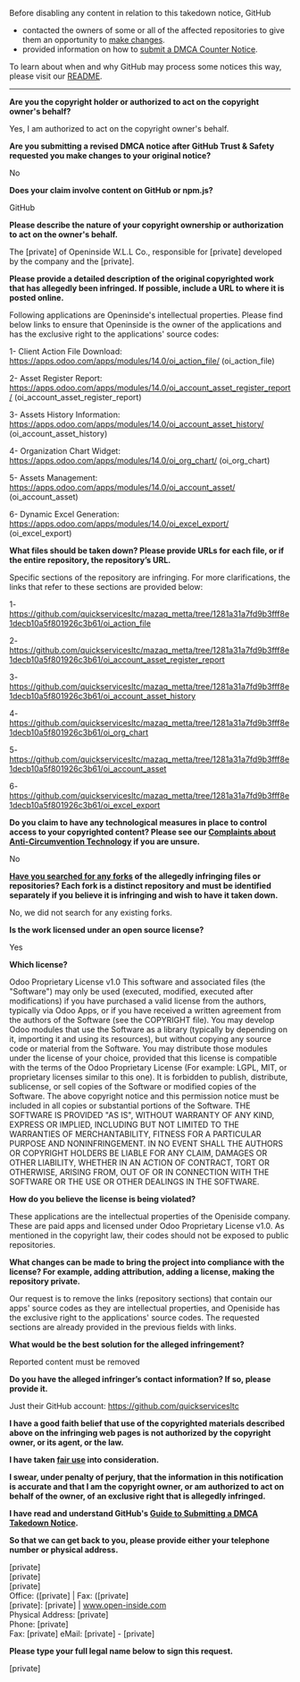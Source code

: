 Before disabling any content in relation to this takedown notice, GitHub
- contacted the owners of some or all of the affected repositories to give them an opportunity to [make changes](https://docs.github.com/en/github/site-policy/dmca-takedown-policy#a-how-does-this-actually-work).
- provided information on how to [submit a DMCA Counter Notice](https://docs.github.com/en/articles/guide-to-submitting-a-dmca-counter-notice).

To learn about when and why GitHub may process some notices this way, please visit our [README](https://github.com/github/dmca/blob/master/README.md#anatomy-of-a-takedown-notice).

---

**Are you the copyright holder or authorized to act on the copyright owner's behalf?**

Yes, I am authorized to act on the copyright owner's behalf.

**Are you submitting a revised DMCA notice after GitHub Trust & Safety requested you make changes to your original notice?**

No

**Does your claim involve content on GitHub or npm.js?**

GitHub

**Please describe the nature of your copyright ownership or authorization to act on the owner's behalf.**

The [private] of Openinside W.L.L Co., responsible for [private] developed by the company and the [private].

**Please provide a detailed description of the original copyrighted work that has allegedly been infringed. If possible, include a URL to where it is posted online.**

Following applications are Openinside's intellectual properties. Please find below links to ensure that Openinside is the owner of the applications and has the exclusive right to the applications' source codes:

1- Client Action File Download: https://apps.odoo.com/apps/modules/14.0/oi_action_file/ (oi_action_file)

2- Asset Register Report: https://apps.odoo.com/apps/modules/14.0/oi_account_asset_register_report/ (oi_account_asset_register_report)

3- Assets History Information: https://apps.odoo.com/apps/modules/14.0/oi_account_asset_history/ (oi_account_asset_history)

4- Organization Chart Widget: https://apps.odoo.com/apps/modules/14.0/oi_org_chart/ (oi_org_chart)

5- Assets Management: https://apps.odoo.com/apps/modules/14.0/oi_account_asset/ (oi_account_asset)

6- Dynamic Excel Generation: https://apps.odoo.com/apps/modules/14.0/oi_excel_export/ (oi_excel_export)

**What files should be taken down? Please provide URLs for each file, or if the entire repository, the repository’s URL.**

Specific sections of the repository are infringing. For more clarifications, the links that refer to these sections are provided below:

1- https://github.com/quickservicesltc/mazaq_metta/tree/1281a31a7fd9b3fff8e1decb10a5f801926c3b61/oi_action_file

2- https://github.com/quickservicesltc/mazaq_metta/tree/1281a31a7fd9b3fff8e1decb10a5f801926c3b61/oi_account_asset_register_report

3- https://github.com/quickservicesltc/mazaq_metta/tree/1281a31a7fd9b3fff8e1decb10a5f801926c3b61/oi_account_asset_history

4- https://github.com/quickservicesltc/mazaq_metta/tree/1281a31a7fd9b3fff8e1decb10a5f801926c3b61/oi_org_chart

5- https://github.com/quickservicesltc/mazaq_metta/tree/1281a31a7fd9b3fff8e1decb10a5f801926c3b61/oi_account_asset

6- https://github.com/quickservicesltc/mazaq_metta/tree/1281a31a7fd9b3fff8e1decb10a5f801926c3b61/oi_excel_export

**Do you claim to have any technological measures in place to control access to your copyrighted content? Please see our <a href="https://docs.github.com/articles/guide-to-submitting-a-dmca-takedown-notice#complaints-about-anti-circumvention-technology">Complaints about Anti-Circumvention Technology</a> if you are unsure.**

No

**<a href="https://docs.github.com/articles/dmca-takedown-policy#b-what-about-forks-or-whats-a-fork">Have you searched for any forks</a> of the allegedly infringing files or repositories? Each fork is a distinct repository and must be identified separately if you believe it is infringing and wish to have it taken down.**

No, we did not search for any existing forks.

**Is the work licensed under an open source license?**

Yes

**Which license?**

Odoo Proprietary License v1.0
This software and associated files (the "Software") may only be used (executed,
modified, executed after modifications) if you have purchased a valid license
from the authors, typically via Odoo Apps, or if you have received a written
agreement from the authors of the Software (see the COPYRIGHT file).
You may develop Odoo modules that use the Software as a library (typically
by depending on it, importing it and using its resources), but without copying
any source code or material from the Software. You may distribute those
modules under the license of your choice, provided that this license is
compatible with the terms of the Odoo Proprietary License (For example:
LGPL, MIT, or proprietary licenses similar to this one).
It is forbidden to publish, distribute, sublicense, or sell copies of the Software
or modified copies of the Software.
The above copyright notice and this permission notice must be included in all
copies or substantial portions of the Software.
THE SOFTWARE IS PROVIDED "AS IS", WITHOUT WARRANTY OF ANY KIND, EXPRESS OR
IMPLIED, INCLUDING BUT NOT LIMITED TO THE WARRANTIES OF MERCHANTABILITY,
FITNESS FOR A PARTICULAR PURPOSE AND NONINFRINGEMENT.
IN NO EVENT SHALL THE AUTHORS OR COPYRIGHT HOLDERS BE LIABLE FOR ANY CLAIM,
DAMAGES OR OTHER LIABILITY, WHETHER IN AN ACTION OF CONTRACT, TORT OR OTHERWISE,
ARISING FROM, OUT OF OR IN CONNECTION WITH THE SOFTWARE OR THE USE OR OTHER
DEALINGS IN THE SOFTWARE.

**How do you believe the license is being violated?**

These applications are the intellectual properties of the Openiside company. These are paid apps and licensed under Odoo Proprietary License v1.0. As mentioned in the copyright law, their codes should not be exposed to public repositories.

**What changes can be made to bring the project into compliance with the license? For example, adding attribution, adding a license, making the repository private.**

Our request is to remove the links (repository sections) that contain our apps' source codes as they are intellectual properties, and Openiside has the exclusive right to the applications' source codes. The requested sections are already provided in the previous fields with links.

**What would be the best solution for the alleged infringement?**

Reported content must be removed

**Do you have the alleged infringer’s contact information? If so, please provide it.**

Just their GitHub account: https://github.com/quickservicesltc

**I have a good faith belief that use of the copyrighted materials described above on the infringing web pages is not authorized by the copyright owner, or its agent, or the law.**

**I have taken <a href="https://www.lumendatabase.org/topics/22">fair use</a> into consideration.**

**I swear, under penalty of perjury, that the information in this notification is accurate and that I am the copyright owner, or am authorized to act on behalf of the owner, of an exclusive right that is allegedly infringed.**

**I have read and understand GitHub's <a href="https://docs.github.com/articles/guide-to-submitting-a-dmca-takedown-notice/">Guide to Submitting a DMCA Takedown Notice</a>.**

**So that we can get back to you, please provide either your telephone number or physical address.**

[private]  
[private]  
[private]  
Office: ([private] | Fax: ([private]  
[private]: [private] | www.open-inside.com  
Physical Address: [private]  
Phone: [private]  
Fax: [private]
eMail: [private] - [private]

**Please type your full legal name below to sign this request.**

[private]
